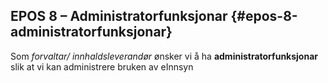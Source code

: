 ## EPOS 8 – Administratorfunksjonar {#epos-8-administratorfunksjonar}

Som _forvaltar/ innhaldsleverandør_ ønsker vi å ha **administratorfunksjonar** slik at vi kan administrere bruken av eInnsyn